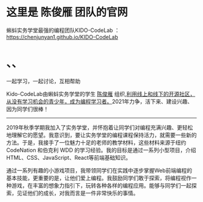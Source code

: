 # 这里是 陈俊雁 团队的官网
蝌蚪实务学堂最强的编程团队KIDO-CodeLab ： https://chenjunyan1.github.io/KIDO-CodeLab



# <Love/>、<Study/>、<Together/>

一起学习，一起讨论，互相帮助



Kido-CodeLab由蝌蚪实务学堂的学生 [陈俊雁](https://sosconf.org/zh-hans/chen-jun-yan-post) 组织,[利用线上和线下的开源社区，从没有学习机会的青少年，成为编程学习者。](https://chinese.freecodecamp.org/news/author/chen)2021年力争，活下来、建设兴趣、因为同学们很棒！



---



2019年秋季学期我加入了实务学堂，并怀抱着让同学们对编程充满兴趣、更轻松地理解它的愿望。我意识到，要让实务学堂的编程课程保持活力，就需要一些新的方法。于是，我接手了一位魅力十足的老师的教学材料，这些材料来源于纽约 CodeNation 和伯克利 WDD 的学习经验。我的目标是通过一系列小型项目，介绍HTML、CSS、JavaScript、React等前端基础知识。

通过一系列有趣的小游戏项目，我带领同学们在实践中逐步掌握Web前端编程的基本技能，更重要的是，让他们爱上编程。我鼓励同学们敢于探索，将编程视作一种游戏，在丰富的想象力指引下，玩转各种各样的编程应用。能够与同学们一起探索，见证他们的成长，对我而言是一件非常快乐的事情。
